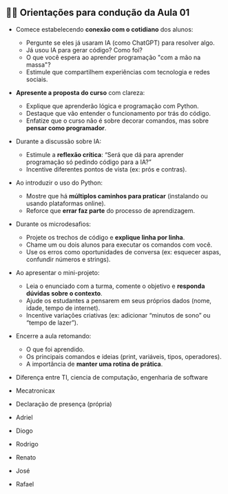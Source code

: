 ## 👨‍🏫 Orientações para condução da Aula 01

- Comece estabelecendo **conexão com o cotidiano** dos alunos:
  - Pergunte se eles já usaram IA (como ChatGPT) para resolver algo.
  - Já usou IA para gerar código? Como foi?
  - O que você espera ao aprender programação "com a mão na massa"?
  - Estimule que compartilhem experiências com tecnologia e redes sociais.

- **Apresente a proposta do curso** com clareza:
  - Explique que aprenderão lógica e programação com Python.
  - Destaque que vão entender o funcionamento por trás do código.
  - Enfatize que o curso não é sobre decorar comandos, mas sobre **pensar como programador**.

- Durante a discussão sobre IA:
  - Estimule a **reflexão crítica**: “Será que dá para aprender programação só pedindo código para a IA?”
  - Incentive diferentes pontos de vista (ex: prós e contras).

- Ao introduzir o uso do Python:
  - Mostre que há **múltiplos caminhos para praticar** (instalando ou usando plataformas online).
  - Reforce que **errar faz parte** do processo de aprendizagem.

- Durante os microdesafios:
  - Projete os trechos de código e **explique linha por linha**.
  - Chame um ou dois alunos para executar os comandos com você.
  - Use os erros como oportunidades de conversa (ex: esquecer aspas, confundir números e strings).

- Ao apresentar o mini-projeto:
  - Leia o enunciado com a turma, comente o objetivo e **responda dúvidas sobre o contexto**.
  - Ajude os estudantes a pensarem em seus próprios dados (nome, idade, tempo de internet).
  - Incentive variações criativas (ex: adicionar “minutos de sono” ou “tempo de lazer”).

- Encerre a aula retomando:
  - O que foi aprendido.
  - Os principais comandos e ideias (print, variáveis, tipos, operadores).
  - A importância de **manter uma rotina de prática**.
  

- Diferença entre TI, ciencia de computação, engenharia de software
- Mecatronicax

- Declaração de presença (própria)


- Adriel
- Diogo
- Rodrigo
- Renato
- José
- Rafael
